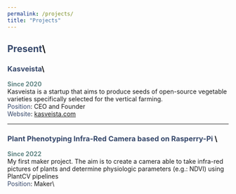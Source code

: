 ```yaml
---
permalink: /projects/
title: "Projects"
---
```

## <span style="color: #36486b;" >Present</span>\
### <span style="color: #36486b;" > Kasveista</span>\
**<span style="color: #618685;" >Since 2020</span>**\
Kasveista is a startup that aims to produce seeds of open-source vegetable varieties specifically selected for the vertical farming. \
<span style="color: #36486b;" >Position</span>: CEO and Founder \
<span style="color: #36486b;" >Website</span>: [kasveista.com](https://www.kasveista.com)

---

### <span style="color: #36486b;" > Plant Phenotyping Infra-Red Camera based on Rasperry-Pi </span>\
**<span style="color: #618685;" >Since 2022</span>**\
My first maker project. The aim is to create a camera able to take infra-red pictures of plants and determine physiologic parameters (e.g.: NDVI) using PlantCV pipelines\
<span style="color: #36486b;" >Position</span>: Maker\
<!--- <span style="color: #36486b;" >Website</span>: [kasveista.com](https://www.kasveista.com) --->
        
      

